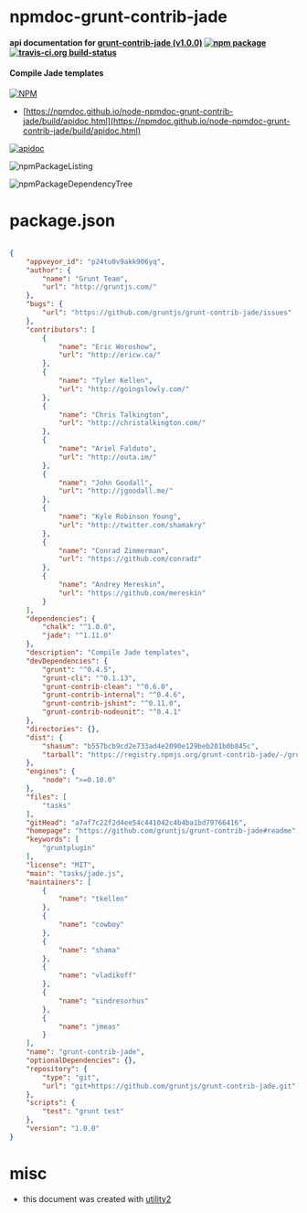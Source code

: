 # npmdoc-grunt-contrib-jade

#### api documentation for  [grunt-contrib-jade (v1.0.0)](https://github.com/gruntjs/grunt-contrib-jade#readme)  [![npm package](https://img.shields.io/npm/v/npmdoc-grunt-contrib-jade.svg?style=flat-square)](https://www.npmjs.org/package/npmdoc-grunt-contrib-jade) [![travis-ci.org build-status](https://api.travis-ci.org/npmdoc/node-npmdoc-grunt-contrib-jade.svg)](https://travis-ci.org/npmdoc/node-npmdoc-grunt-contrib-jade)

#### Compile Jade templates

[![NPM](https://nodei.co/npm/grunt-contrib-jade.png?downloads=true&downloadRank=true&stars=true)](https://www.npmjs.com/package/grunt-contrib-jade)

- [https://npmdoc.github.io/node-npmdoc-grunt-contrib-jade/build/apidoc.html](https://npmdoc.github.io/node-npmdoc-grunt-contrib-jade/build/apidoc.html)

[![apidoc](https://npmdoc.github.io/node-npmdoc-grunt-contrib-jade/build/screenCapture.buildCi.browser.%252Ftmp%252Fbuild%252Fapidoc.html.png)](https://npmdoc.github.io/node-npmdoc-grunt-contrib-jade/build/apidoc.html)

![npmPackageListing](https://npmdoc.github.io/node-npmdoc-grunt-contrib-jade/build/screenCapture.npmPackageListing.svg)

![npmPackageDependencyTree](https://npmdoc.github.io/node-npmdoc-grunt-contrib-jade/build/screenCapture.npmPackageDependencyTree.svg)



# package.json

```json

{
    "appveyor_id": "p24tu0v9akk906yq",
    "author": {
        "name": "Grunt Team",
        "url": "http://gruntjs.com/"
    },
    "bugs": {
        "url": "https://github.com/gruntjs/grunt-contrib-jade/issues"
    },
    "contributors": [
        {
            "name": "Eric Woroshow",
            "url": "http://ericw.ca/"
        },
        {
            "name": "Tyler Kellen",
            "url": "http://goingslowly.com/"
        },
        {
            "name": "Chris Talkington",
            "url": "http://christalkington.com/"
        },
        {
            "name": "Ariel Falduto",
            "url": "http://outa.im/"
        },
        {
            "name": "John Goodall",
            "url": "http://jgoodall.me/"
        },
        {
            "name": "Kyle Robinson Young",
            "url": "http://twitter.com/shamakry"
        },
        {
            "name": "Conrad Zimmerman",
            "url": "https://github.com/conradz"
        },
        {
            "name": "Andrey Mereskin",
            "url": "https://github.com/mereskin"
        }
    ],
    "dependencies": {
        "chalk": "^1.0.0",
        "jade": "^1.11.0"
    },
    "description": "Compile Jade templates",
    "devDependencies": {
        "grunt": "^0.4.5",
        "grunt-cli": "^0.1.13",
        "grunt-contrib-clean": "^0.6.0",
        "grunt-contrib-internal": "^0.4.6",
        "grunt-contrib-jshint": "^0.11.0",
        "grunt-contrib-nodeunit": "^0.4.1"
    },
    "directories": {},
    "dist": {
        "shasum": "b557bcb9cd2e733ad4e2090e129beb201b0b845c",
        "tarball": "https://registry.npmjs.org/grunt-contrib-jade/-/grunt-contrib-jade-1.0.0.tgz"
    },
    "engines": {
        "node": ">=0.10.0"
    },
    "files": [
        "tasks"
    ],
    "gitHead": "a7af7c22f2d4ee54c441042c4b4ba1bd79766416",
    "homepage": "https://github.com/gruntjs/grunt-contrib-jade#readme",
    "keywords": [
        "gruntplugin"
    ],
    "license": "MIT",
    "main": "tasks/jade.js",
    "maintainers": [
        {
            "name": "tkellen"
        },
        {
            "name": "cowboy"
        },
        {
            "name": "shama"
        },
        {
            "name": "vladikoff"
        },
        {
            "name": "sindresorhus"
        },
        {
            "name": "jmeas"
        }
    ],
    "name": "grunt-contrib-jade",
    "optionalDependencies": {},
    "repository": {
        "type": "git",
        "url": "git+https://github.com/gruntjs/grunt-contrib-jade.git"
    },
    "scripts": {
        "test": "grunt test"
    },
    "version": "1.0.0"
}
```



# misc
- this document was created with [utility2](https://github.com/kaizhu256/node-utility2)
